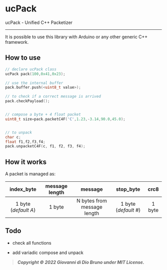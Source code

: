 # ucPack

ucPack - Unified C++ Packetizer

---

It is possible to use this library with Arduino or any other generic C++ framework.



## How to use

```c++
// declare ucPack class
ucPack pack(100,0x41,0x23);

// use the internal buffer
pack.buffer.push(<uint8_t value>);

// to check if a correct message is arrived
pack.checkPayload();


// compose a byte + 4 float packet
uint8_t size=pack.packetC4F('C',1.23,-3.14,90.0,45.0);


// to unpack
char c;
float f1,f2,f3,f4;
pack.unpacketC4F(c, f1, f2, f3, f4);

```



## How it works

A packet is managed as:

| index_byte           | message length | message                     | stop_byte            | crc8   |
|:--------------------:|:--------------:|:---------------------------:|:--------------------:|:------:|
| 1 byte (_default A_) | 1 byte         | N bytes from message length | 1 byte (_default #_) | 1 byte |



## Todo

- check all functions

- add variadic compose and unpack



> ***Copyright © 2022 Giovanni di Dio Bruno under MIT License.***
